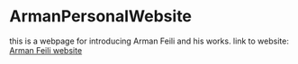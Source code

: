# ArmanPersonalWebsite
this is a webpage for introducing Arman Feili and his works.
link to website: [Arman Feili website](https://arman-feili.herokuapp.com/)